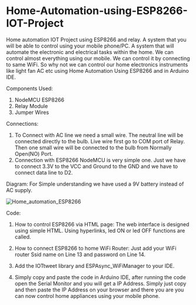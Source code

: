 # Home-Automation-using-ESP8266-IOT-Project
Home automation IOT Project using ESP8266 and relay. A system that you will be able to control using your mobile phone/PC. A system that will automate the electronic and electrical tasks within the home. We can control almost everything using our mobile. We can control it by connecting to same WiFi. So why not we can control our home electronics instruments like light fan AC etc using Home Automation Using ESP8266 and in Arduino IDE.

Components Used:
1. NodeMCU ESP8266
2. Relay Module
3. Jumper Wires

Connections:
1. To Connect with AC line we need a small wire. The neutral line will be connected directly to the bulb. Live wire first go to COM port of Relay. Then one small wire will be connected to the bulb from Normally Open(NO) Port.
2. Connection with ESP8266 NodeMCU is very simple one. Just we have to connect 3.3V to the VCC and Ground to the GND and we have to connect data line to D2.

Diagram:
For Simple understanding we have used a 9V battery instead of AC supply.


![Home_automation_ESP8266](https://user-images.githubusercontent.com/95209278/144179736-f0e30dd4-c68e-42d9-a763-420e8cd97b60.JPG)

Code:
1. How to control ESP8266 via HTML page:
The web interface is designed using simple HTML.
Using hyperlinks, led ON or led OFF functions are called.

2. How to connect ESP8266 to home WiFi Router:
Just add your WiFi router Ssid name on Line 13 and password on Line 14.

3. Add the IOTtweet library and ESPAsync_WiFiManager to your IDE.

4. Simply copy and paste the code in Arduino IDE, after running the code open the Serial Monitor and you will get a IP Address. Simply just copy and then paste the IP Address on your browser and there you are you can now control home appliances using your mobile phone.



